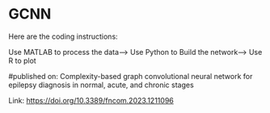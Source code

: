 # GCNN


Here are the coding instructions:

Use MATLAB to process the data-->
Use Python to Build the network-->
Use R to plot

#published on: Complexity-based graph convolutional neural network for epilepsy diagnosis in normal, acute, and chronic stages

Link: https://doi.org/10.3389/fncom.2023.1211096

